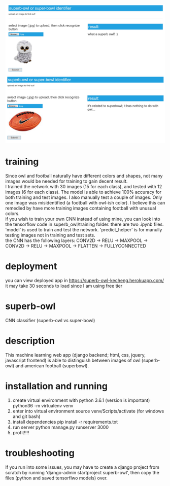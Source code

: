 ![owl_example](https://github.com/myamma/superb-owl/blob/master/owl_example.JPG)
![ball_example](https://github.com/myamma/superb-owl/blob/master/ball_example.JPG)

# training 
Since owl and football naturally have different colors and shapes, not many images would be needed for training to gain decent result. <br/>
I trained the network with 30 images (15 for each class), and tested with 12 images (6 for each class). The model is able to achieve 100% accuracy for both training and test images. I also manually test a couple of images. Only one image was misidentified (a football with owl-ish color). I believe this can remedied by have more training images containing football with unusual colors. <br/>
if you wish to train your own CNN instead of using mine, you can look into the tensorflow code in superb_owl/training folder.
there are two .ipynb files. 'model' is used to train and test the network. 'predict_helper' is for manully testing images not in training and test sets. <br/>
the CNN has the following layers:
CONV2D -> RELU -> MAXPOOL -> CONV2D -> RELU -> MAXPOOL -> FLATTEN -> FULLYCONNECTED

# deployment
you can view deployed app in https://superb-owl-kecheng.herokuapp.com/
it may take 30 seconds to load since I am using free tier

# superb-owl
CNN classifier (superb-owl vs super-bowl)

# description
This machine learning web app (django backend; html, css, jquery, javascript frontend) is able to distinguish between images 
of owl (superb-owl) and american football (superbowl). 

# installation and running
1. create virtual environment with python 3.6.1 (version is important)
   python36 -m virtualenv venv
2. enter into virtual environment
   source venv/Scripts/activate (for windows and git bash)
3. install dependencies
   pip install -r requirements.txt
4. run server
   python manage.py runserver 3000
5. profit!!!!

# troubleshooting
If you run into some issues, you may have to create a django project from scratch by running 'django-admin startproject superb-owl',
then copy the files (python and saved tensorflwo models) over.

